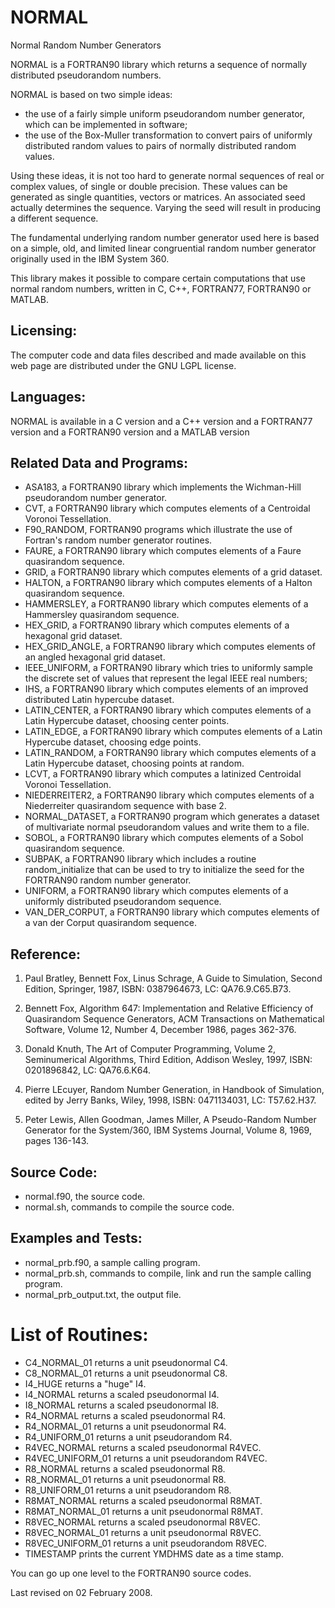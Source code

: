 
# NORMAL
Normal Random Number Generators

NORMAL is a FORTRAN90 library which returns a sequence of normally distributed pseudorandom numbers.

NORMAL is based on two simple ideas:

- the use of a fairly simple uniform pseudorandom number generator, which can be implemented in software;
- the use of the Box-Muller transformation to convert pairs of uniformly distributed random values to pairs of normally distributed random values.

Using these ideas, it is not too hard to generate normal sequences of real or complex values, of single or double precision. These values can be generated as single quantities, vectors or matrices. An associated seed actually determines the sequence. Varying the seed will result in producing a different sequence.

The fundamental underlying random number generator used here is based on a simple, old, and limited linear congruential random number generator originally used in the IBM System 360.

This library makes it possible to compare certain computations that use normal random numbers, written in C, C++, FORTRAN77, FORTRAN90 or MATLAB.

## Licensing:

The computer code and data files described and made available on this web page are distributed under the GNU LGPL license.

## Languages:

NORMAL is available in a C version and a C++ version and a FORTRAN77 version and a FORTRAN90 version and a MATLAB version

## Related Data and Programs:
- ASA183, a FORTRAN90 library which implements the Wichman-Hill pseudorandom number generator.
- CVT, a FORTRAN90 library which computes elements of a Centroidal Voronoi Tessellation.
- F90_RANDOM, FORTRAN90 programs which illustrate the use of Fortran's random number generator routines.
- FAURE, a FORTRAN90 library which computes elements of a Faure quasirandom sequence.
- GRID, a FORTRAN90 library which computes elements of a grid dataset.
- HALTON, a FORTRAN90 library which computes elements of a Halton quasirandom sequence.
- HAMMERSLEY, a FORTRAN90 library which computes elements of a Hammersley quasirandom sequence.
- HEX_GRID, a FORTRAN90 library which computes elements of a hexagonal grid dataset.
- HEX_GRID_ANGLE, a FORTRAN90 library which computes elements of an angled hexagonal grid dataset.
- IEEE_UNIFORM, a FORTRAN90 library which tries to uniformly sample the discrete set of values that represent the legal IEEE real numbers;
- IHS, a FORTRAN90 library which computes elements of an improved distributed Latin hypercube dataset.
- LATIN_CENTER, a FORTRAN90 library which computes elements of a Latin Hypercube dataset, choosing center points.
- LATIN_EDGE, a FORTRAN90 library which computes elements of a Latin Hypercube dataset, choosing edge points.
- LATIN_RANDOM, a FORTRAN90 library which computes elements of a Latin Hypercube dataset, choosing points at random.
- LCVT, a FORTRAN90 library which computes a latinized Centroidal Voronoi Tessellation.
- NIEDERREITER2, a FORTRAN90 library which computes elements of a Niederreiter quasirandom sequence with base 2.
- NORMAL_DATASET, a FORTRAN90 program which generates a dataset of multivariate normal pseudorandom values and write them to a file.
- SOBOL, a FORTRAN90 library which computes elements of a Sobol quasirandom sequence.
- SUBPAK, a FORTRAN90 library which includes a routine random_initialize that can be used to try to initialize the seed for the FORTRAN90 random number generator.
- UNIFORM, a FORTRAN90 library which computes elements of a uniformly distributed pseudorandom sequence.
- VAN_DER_CORPUT, a FORTRAN90 library which computes elements of a van der Corput quasirandom sequence.

## Reference:

1. Paul Bratley, Bennett Fox, Linus Schrage,
   A Guide to Simulation,
   Second Edition,
   Springer, 1987,
   ISBN: 0387964673,
   LC: QA76.9.C65.B73.

2. Bennett Fox,
   Algorithm 647: Implementation and Relative Efficiency of Quasirandom Sequence Generators,
   ACM Transactions on Mathematical Software,
   Volume 12, Number 4, December 1986, pages 362-376.

3. Donald Knuth,
   The Art of Computer Programming,
   Volume 2, Seminumerical Algorithms,
   Third Edition,
   Addison Wesley, 1997,
   ISBN: 0201896842,
   LC: QA76.6.K64.

4. Pierre LEcuyer,
   Random Number Generation,
   in Handbook of Simulation,
   edited by Jerry Banks,
   Wiley, 1998,
   ISBN: 0471134031,
   LC: T57.62.H37.

5. Peter Lewis, Allen Goodman, James Miller,
   A Pseudo-Random Number Generator for the System/360,
   IBM Systems Journal,
   Volume 8, 1969, pages 136-143.

## Source Code:
- normal.f90, the source code.
- normal.sh, commands to compile the source code.

## Examples and Tests:
- normal_prb.f90, a sample calling program.
- normal_prb.sh, commands to compile, link and run the sample calling program.
- normal_prb_output.txt, the output file.

# List of Routines:
- C4_NORMAL_01 returns a unit pseudonormal C4.
- C8_NORMAL_01 returns a unit pseudonormal C8.
- I4_HUGE returns a "huge" I4.
- I4_NORMAL returns a scaled pseudonormal I4.
- I8_NORMAL returns a scaled pseudonormal I8.
- R4_NORMAL returns a scaled pseudonormal R4.
- R4_NORMAL_01 returns a unit pseudonormal R4.
- R4_UNIFORM_01 returns a unit pseudorandom R4.
- R4VEC_NORMAL returns a scaled pseudonormal R4VEC.
- R4VEC_UNIFORM_01 returns a unit pseudorandom R4VEC.
- R8_NORMAL returns a scaled pseudonormal R8.
- R8_NORMAL_01 returns a unit pseudonormal R8.
- R8_UNIFORM_01 returns a unit pseudorandom R8.
- R8MAT_NORMAL returns a scaled pseudonormal R8MAT.
- R8MAT_NORMAL_01 returns a unit pseudonormal R8MAT.
- R8VEC_NORMAL returns a scaled pseudonormal R8VEC.
- R8VEC_NORMAL_01 returns a unit pseudonormal R8VEC.
- R8VEC_UNIFORM_01 returns a unit pseudorandom R8VEC.
- TIMESTAMP prints the current YMDHMS date as a time stamp.

You can go up one level to the FORTRAN90 source codes.

Last revised on 02 February 2008. 
